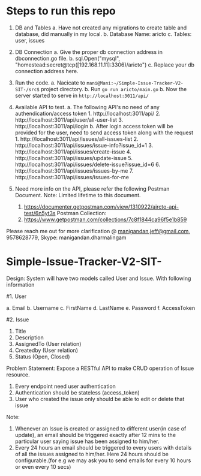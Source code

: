 # Steps to run this repo
1. DB and Tables
	a. Have not created any migrations to create table and database, did manually in my local.
	b. Database Name: aricto
 	c. Tables: user, issues

2. DB Connection
	a. Give the proper db connection address in dbconnection.go file.
	b. sql.Open("mysql", "homestead:secret@tcp([192.168.11.11]:3306)/aricto")
	c. Replace your db connection address here.

3. Run the code.
	a. Nacicate to `mani@Mani:~/Simple-Issue-Tracker-V2-SIT-/src$` project directory.
	b. Run `go run aricto/main.go`
	b. Now the server started to serve in `http://localhost:3011/api/`

4. Available API to test.
	a. The following API's no need of any authendication/access token
		1. http://localhost:3011/api/
		2. http://localhost:3011/api/user/all-user-list
		3. http://localhost:3011/api/login
	b. After login access token will be provided for the user, need to send access token along with the request
		1. http://localhost:3011/api/issues/all-issues-list
		2. http://localhost:3011/api/issues/issue-info?issue_id=1
		3. http://localhost:3011/api/issues/create-issue
		4. http://localhost:3011/api/issues/update-issue
		5. http://localhost:3011/api/issues/delete-issue?issue_id=6
		6. http://localhost:3011/api/issues/issues-by-me
		7. http://localhost:3011/api/issues/issues-for-me

5. Need more info on the API, please refer the following Postman Document.
	Note: Limited lifetime to this document.
	1. https://documenter.getpostman.com/view/1310922/aircto-api-test/6n5yt3s
	Postman Collection:
	2. https://www.getpostman.com/collections/7c8f1844ca96f5e1b859

Please reach me out for more clarification @ manigandan.jeff@gmail.com, 9578628779, Skype: manigandan.dharmalingam 






# Simple-Issue-Tracker-V2-SIT-

Design:
System will have two models called User and Issue. With following information

#1. User

a. Email
b. Username
c. FirstName
d. LastName
e. Password
f. AccessToken

#2. Issue
1. Title
2. Description
3. AssignedTo (User relation)
4. Createdby (User relation)
5. Status (Open, Closed)

Problem Statement:
Expose a RESTful API to make CRUD operation of Issue resource.
1. Every endpoint need user authentication
2. Authentication should be stateless (access_token)
3. User who created the issue only should be able to edit or delete that issue

Note:
1. Whenever an Issue is created or assigned to different user(in case of update), an email
should be triggered exactly after 12 mins to the particular user saying issue has been
assigned to him/her.
2. Every 24 hours an email should be triggered to every users with details of all the issues
assigned to him/her. Here 24 hours should be configurable.(for e.g we may ask you to
send emails for every 10 hours or even every 10 secs)